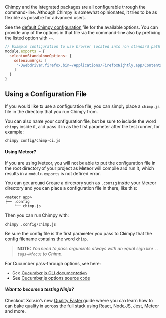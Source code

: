 Chimpy and the integrated packages are all configurable through the command-line. Although Chimpy is somewhat opinionated, it tries to be as flexible as possible for advanced users. 

See the [default Chimpy configuration](https://github.com/xolvio/chimpy/blob/master/src/bin/default.js) file for the available options. You can provide any of the options in that file via the command-line also by prefixing the listed option with `--`.

```javascript
// Example configuration to use browser located into non standard path
module.exports = {
  seleniumStandaloneOptions: {
    seleniumArgs: [
     '-Dwebdriver.firefox.bin=/Applications/FirefoxNightly.app/Contents/MacOS/firefox-bin'
    ]
  }
}
```
## Using a Configuration File
If you would like to use a configuration file, you can simply place a `chimp.js` file in the directory that you run Chimpy from.

You can also name your configuration file, but be sure to include the word `chimpy` inside it, and pass it in as the first parameter after the test runner, for example:

```bash
chimpy config/chimp-ci.js 
```

#### Using Meteor?
If you are using Meteor, you will not be able to put the configuration file in the root directory of your project as Meteor will compile and run it, which results in a `module.exports` is not defined error.

You can get around Create a directory such as `.config` inside your Meteor directory and you can place a configuration file in there, like this:

```
<meteor app>
├── .config
    └── chimp.js
```

Then you can run Chimpy with:

```bash
chimpy .config/chimp.js
```

Be sure the config file is the first parameter you pass to Chimpy that the config filename contains the word `chimp`.

> **NOTE:** 
> *You need to pass arguments always with an equal sign like `--tags=@focus` to Chimp.*

For Cucumber pass-through options, see here:
* See [Cucumber.js CLI documentation](https://github.com/cucumber/cucumber-js#cli)
* See [Cucumber.js options source code](https://github.com/cucumber/cucumber-js/blob/v0.9.2/lib/cucumber/cli.js#L24-L43)

#### *Want to become a testing Ninja?*

Checkout Xolv.io's new [Quality Faster](https://www.qualityfaster.com/?utm_source=XolvOSS&utm_medium=OSSDocs&utm_content=ChimpRM-Home&utm_campaign=QFLaunch) guide where you can learn how to can bake quality in across the full stack using React, Node.JS, Jest, Meteor and more.